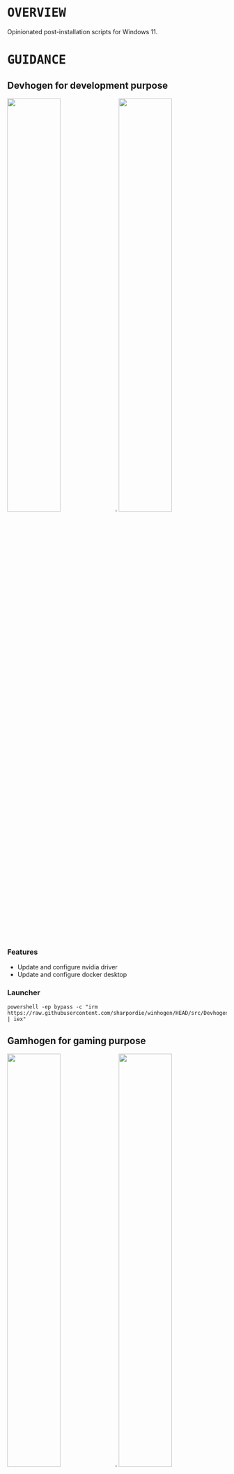 # <samp>OVERVIEW</samp>

Opinionated post-installation scripts for Windows 11.

# <samp>GUIDANCE</samp>

## Devhogen for development purpose

<img src="https://fakeimg.pl/852x480/000/fff" width="49.25%"/><img src="https://upload.wikimedia.org/wikipedia/commons/c/ca/1x1.png" width="1.5%"/><img src="https://fakeimg.pl/852x480/000/fff" width="49.25%"/>

### Features

- Update and configure nvidia driver
- Update and configure docker desktop

### Launcher

```
powershell -ep bypass -c "irm https://raw.githubusercontent.com/sharpordie/winhogen/HEAD/src/Devhogen.ps1 | iex"
```

## Gamhogen for gaming purpose

<img src="https://fakeimg.pl/852x480/000/fff" width="49.25%"/><img src="https://upload.wikimedia.org/wikipedia/commons/c/ca/1x1.png" width="1.5%"/><img src="https://fakeimg.pl/852x480/000/fff" width="49.25%"/>

### Features

- Update and configure nvidia driver
- Update and configure qbittorrent

### Launcher

```
powershell -ep bypass -c "irm https://raw.githubusercontent.com/sharpordie/winhogen/HEAD/src/Gamhogen.ps1 | iex"
```
